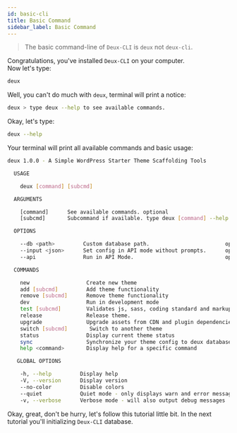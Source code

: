 ```yaml
---
id: basic-cli
title: Basic Command
sidebar_label: Basic Command
---
```


> The basic command-line of `Deux-CLI` is `deux` not `deux-cli`.

Congratulations, you've installed `Deux-CLI` on your computer.  
Now let's type:
```bash
deux
```

Well, you can't do much with `deux`, terminal will print a notice:
```bash
deux > type deux --help to see available commands.
```

Okay, let's type:
```bash
deux --help
```

Your terminal will print all available commands and basic usage:
```bash
deux 1.0.0 - A Simple WordPress Starter Theme Scaffolding Tools

  USAGE

    deux [command] [subcmd]

  ARGUMENTS

    [command]      See available commands. optional
    [subcmd]       Subcommand if available. type deux [command] --help for more information. optional

  OPTIONS

    --db <path>         Custom database path.                        optional
    --input <json>      Set config in API mode without prompts.      optional
    --api               Run in API Mode.                             optional

  COMMANDS

    new                  Create new theme
    add [subcmd]         Add theme functionality
    remove [subcmd]      Remove theme functionality
    dev                  Run in development mode
    test [subcmd]        Validates js, sass, coding standard and markup before releasing theme
    release              Release theme.
    upgrade              Upgrade assets from CDN and plugin dependencies
    switch [subcmd]       Switch to another theme
    status               Display current theme status
    sync                 Synchronize your theme config to deux database
    help <command>       Display help for a specific command

   GLOBAL OPTIONS

    -h, --help         Display help
    -V, --version      Display version
    --no-color         Disable colors
    --quiet            Quiet mode - only displays warn and error messages
    -v, --verbose      Verbose mode - will also output debug messages
```

Okay, great, don't be hurry, let's follow this tutorial little bit. In the next tutorial you'll initializing `Deux-CLI` database.
